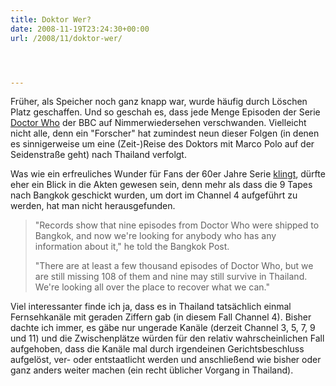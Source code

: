 ```yaml
---
title: Doktor Wer?
date: 2008-11-19T23:24:30+00:00
url: /2008/11/doktor-wer/




---
```

Früher, als Speicher noch ganz knapp war, wurde häufig durch Löschen Platz geschaffen. Und so geschah es, dass jede Menge Episoden der Serie [Doctor Who][1] der <span class="caps">BBC</span> auf Nimmerwiedersehen verschwanden. Vielleicht nicht alle, denn ein "Forscher" hat zumindest neun dieser Folgen (in denen es sinnigerweise um eine (Zeit-)Reise des Doktors mit Marco Polo auf der Seidenstraße geht) nach Thailand verfolgt.

Was wie ein erfreuliches Wunder für Fans der 60er Jahre Serie [klingt][2], dürfte eher ein Blick in die Akten gewesen sein, denn mehr als dass die 9 Tapes nach Bangkok geschickt wurden, um dort im Channel 4 aufgeführt zu werden, hat man nicht herausgefunden.

> "Records show that nine episodes from Doctor Who were shipped to Bangkok, and now we're looking for anybody who has any information about it," he told the Bangkok Post.
>
> "There are at least a few thousand episodes of Doctor Who, but we are still missing 108 of them and nine may still survive in Thailand. We're looking all over the place to recover what we can."

Viel interessanter finde ich ja, dass es in Thailand tatsächlich einmal Fernsehkanäle mit geraden Ziffern gab (in diesem Fall Channel 4). Bisher dachte ich immer, es gäbe nur ungerade Kanäle (derzeit Channel 3, 5, 7, 9 und 11) und die Zwischenplätze würden für den relativ wahrscheinlichen Fall aufgehoben, dass die Kanäle mal durch irgendeinen Gerichtsbeschluss aufgelöst, ver- oder entstaatlicht werden und anschließend wie bisher oder ganz anders weiter machen (ein recht üblicher Vorgang in Thailand).

 [1]: http://www.imdb.com/title/tt0056751/
 [2]: http://www.telegraph.co.uk/news/newstopics/celebritynews/3478966/Doctor-Who-tapes-missing-in-Thailand.html
